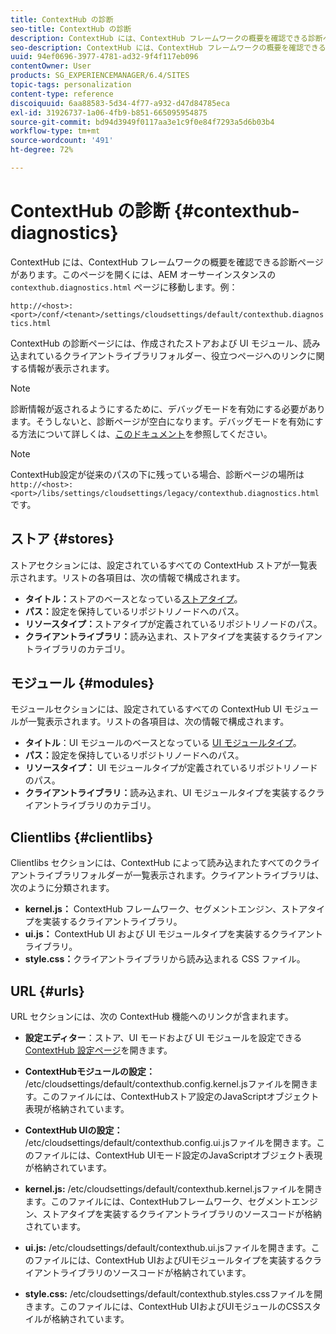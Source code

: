 ```yaml
---
title: ContextHub の診断
seo-title: ContextHub の診断
description: ContextHub には、ContextHub フレームワークの概要を確認できる診断ページがあります
seo-description: ContextHub には、ContextHub フレームワークの概要を確認できる診断ページがあります
uuid: 94ef0696-3977-4781-ad32-9f4f117eb096
contentOwner: User
products: SG_EXPERIENCEMANAGER/6.4/SITES
topic-tags: personalization
content-type: reference
discoiquuid: 6aa88583-5d34-4f77-a932-d47d84785eca
exl-id: 31926737-1a06-4fb9-b851-665095954875
source-git-commit: bd94d3949f0117aa3e1c9f0e84f7293a5d6b03b4
workflow-type: tm+mt
source-wordcount: '491'
ht-degree: 72%

---
```


# ContextHub の診断 {#contexthub-diagnostics}

ContextHub には、ContextHub フレームワークの概要を確認できる診断ページがあります。このページを開くには、AEM オーサーインスタンスの `contexthub.diagnostics.html` ページに移動します。例：

`http://<host>:<port>/conf/<tenant>/settings/cloudsettings/default/contexthub.diagnostics.html`

ContextHub の診断ページには、作成されたストアおよび UI モジュール、読み込まれているクライアントライブラリフォルダー、役立つページへのリンクに関する情報が表示されます。

>[!NOTE]
>
>診断情報が返されるようにするために、デバッグモードを有効にする必要があります。そうしないと、診断ページが空白になります。デバッグモードを有効にする方法について詳しくは、[このドキュメント](/help/sites-administering/contexthub-config.md#debugging-contexthub)を参照してください。

>[!NOTE]
>
>ContextHub設定が従来のパスの下に残っている場合、診断ページの場所は`http://<host>:<port>/libs/settings/cloudsettings/legacy/contexthub.diagnostics.html`です。

## ストア {#stores}

ストアセクションには、設定されているすべての ContextHub ストアが一覧表示されます。リストの各項目は、次の情報で構成されます。

* **タイトル：**&#x200B;ストアのベースとなっている[ストアタイプ](/help/sites-developing/ch-samplestores.md)。
* **パス：**&#x200B;設定を保持しているリポジトリノードへのパス。
* **リソースタイプ：**&#x200B;ストアタイプが定義されているリポジトリノードのパス。
* **クライアントライブラリ：**&#x200B;読み込まれ、ストアタイプを実装するクライアントライブラリのカテゴリ。

## モジュール {#modules}

モジュールセクションには、設定されているすべての ContextHub UI モジュールが一覧表示されます。リストの各項目は、次の情報で構成されます。

* **タイトル**：UI モジュールのベースとなっている [UI モジュールタイプ](/help/sites-developing/ch-samplemodules.md)。
* **パス：**&#x200B;設定を保持しているリポジトリノードへのパス。
* **リソースタイプ：** UI モジュールタイプが定義されているリポジトリノードのパス。
* **クライアントライブラリ：**&#x200B;読み込まれ、UI モジュールタイプを実装するクライアントライブラリのカテゴリ。

## Clientlibs {#clientlibs}

Clientlibs セクションには、ContextHub によって読み込まれたすべてのクライアントライブラリフォルダーが一覧表示されます。クライアントライブラリは、次のように分類されます。

* **kernel.js：** ContextHub フレームワーク、セグメントエンジン、ストアタイプを実装するクライアントライブラリ。
* **ui.js：** ContextHub UI および UI モジュールタイプを実装するクライアントライブラリ。
* **style.css：**&#x200B;クライアントライブラリから読み込まれる CSS ファイル。

## URL {#urls}

URL セクションには、次の ContextHub 機能へのリンクが含まれます。

* **設定エディター**：ストア、UI モードおよび UI モジュールを設定できる [ContextHub 設定ページ](/help/sites-administering/contexthub-config.md)を開きます。

* **ContextHubモジュールの設定：**  /etc/cloudsettings/default/contexthub.config.kernel.jsファイルを開きます。このファイルには、ContextHubストア設定のJavaScriptオブジェクト表現が格納されています。
* **ContextHub UIの設定：**  /etc/cloudsettings/default/contexthub.config.ui.jsファイルを開きます。このファイルには、ContextHub UIモード設定のJavaScriptオブジェクト表現が格納されています。
* **kernel.js:**  /etc/cloudsettings/default/contexthub.kernel.jsファイルを開きます。このファイルには、ContextHubフレームワーク、セグメントエンジン、ストアタイプを実装するクライアントライブラリのソースコードが格納されています。
* **ui.js:**  /etc/cloudsettings/default/contexthub.ui.jsファイルを開きます。このファイルには、ContextHub UIおよびUIモジュールタイプを実装するクライアントライブラリのソースコードが格納されています。
* **style.css:**  /etc/cloudsettings/default/contexthub.styles.cssファイルを開きます。このファイルには、ContextHub UIおよびUIモジュールのCSSスタイルが格納されています。
